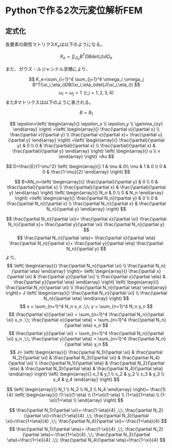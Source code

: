 # Pythonで作る2次元変位解析FEM
## 定式化
各要素の剛性マトリクス$K_e$は以下のようになる。

$$
K_e=\iint_{\Omega_e} B^TDBdet(J)d\Omega_e
$$

また、ガウス・ルジャンドル求積により、

$$
K_e=\sum_{i=1}^4 \sum_{j=1}^4 \omega_i \omega_j B^T(\xi_i,\eta_i)DB(\xi_i,\eta_i)det(J(\xi_i,\eta_i))
$$
$$
\omega_i=\omega_j=1 \;\;(i,j=1,2,3,4)
$$
また$B$マトリクスは以下のように表される。

$$
B={B_1 }
$$

$$
\epsilon=\left( \begin{array}{} 
\epsilon_x \\
\epsilon_y \\
\gamma_{xy}
\end{array} \right)
=\left( \begin{array}{}
\frac{\partial u}{\partial x} \\
\frac{\partial v}{\partial y} \\
\frac{\partial v}{\partial x}+
\frac{\partial u}{\partial y}
\end{array} \right)
=\left( \begin{array}{}
\frac{\partial}{\partial y} & 0 \\
0 & \frac{\partial}{\partial x} \\
\frac{\partial}{\partial x} & \frac{\partial}{\partial y}
\end{array} \right)
\left( \begin{array}{}
u \\
v
\end{array} \right)
=Au
$$

$$
D=\frac{E}{1-\mu^2}
\left( \begin{array}{}
1 & \mu & 0\\ 
\mu & 1 & 0 \\
0 & 0 & \frac{1-\mu}{2} 
\end{array} \right)
$$

$$
B=AN_n=\left( \begin{array}{}
\frac{\partial}{\partial y} & 0 \\
0 & \frac{\partial}{\partial x} \\
\frac{\partial}{\partial x} & \frac{\partial}{\partial y}
\end{array} \right)
\left( \begin{array}{}
N_n & 0 \\ 
0 & N_n
\end{array} \right)
=\left( \begin{array}{}
\frac{\partial N_n}{\partial y} & 0 \\
0 & \frac{\partial N_n}{\partial x} \\
\frac{\partial N_n}{\partial x} & \frac{\partial N_n}{\partial y}
\end{array} \right)
$$

$$
\frac{\partial N_n}{\partial \xi}=
\frac{\partial x}{\partial \xi} \frac{\partial N_n}{\partial x}+
\frac{\partial y}{\partial \xi} \frac{\partial N_n}{\partial y}
$$
$$
\frac{\partial N_n}{\partial \eta}=
\frac{\partial x}{\partial \eta} \frac{\partial N_n}{\partial x}+
\frac{\partial y}{\partial \eta} \frac{\partial N_n}{\partial y}
$$
より、
$$
\left( \begin{array}{}
\frac{\partial N_n}{\partial \xi} \\ 
\frac{\partial N_n}{\partial \eta} 
\end{array} \right)=
\left( \begin{array}{}
\frac{\partial x}{\partial \xi} & \frac{\partial y}{\partial \xi} \\ 
\frac{\partial x}{\partial \eta} & \frac{\partial y}{\partial \eta}
\end{array} \right)
\left( \begin{array}{}
\frac{\partial N_n}{\partial \xi} \\ 
\frac{\partial N_n}{\partial \eta} 
\end{array} \right)=
J
\left( \begin{array}{}
\frac{\partial N_n}{\partial \xi} \\ 
\frac{\partial N_n}{\partial \eta} 
\end{array} \right)
$$
$$
x = \sum_{n=1}^4 N_n x_n ,\;\;
y = \sum_{n=1}^4 N_n y_n
$$
$$
\frac{\partial x}{\partial \xi} = \sum_{n=1}^4 \frac{\partial N_n}{\partial \xi} x_n
,\;\;
\frac{\partial x}{\partial \eta} = \sum_{n=1}^4 \frac{\partial N_n}{\partial \eta} x_n
$$
$$
\frac{\partial y}{\partial \xi} = \sum_{n=1}^4 \frac{\partial N_n}{\partial \xi} y_n
,\;\;
\frac{\partial y}{\partial \eta} = \sum_{n=1}^4 \frac{\partial N_n}{\partial \eta} y_n
$$
$$
J=
\left( \begin{array}{}
\frac{\partial N_1}{\partial \xi} & 
\frac{\partial N_2}{\partial \xi} &
\frac{\partial N_3}{\partial \xi} &
\frac{\partial N_4}{\partial \xi} \\ 
\frac{\partial N_1}{\partial \eta} &
\frac{\partial N_2}{\partial \eta} &
\frac{\partial N_3}{\partial \eta} &
\frac{\partial N_4}{\partial \eta} 
\end{array} \right)
\left( \begin{array}{}
x_1 & y_1 \\ 
x_2 & y_2 \\ 
x_3 & y_3 \\ 
x_4 & y_4 
\end{array} \right)
$$

$$
\left( \begin{array}{}
N_1 \\ 
N_2 \\ 
N_3 \\ 
N_4 
\end{array} \right)=
\frac{1}{4}
\left( \begin{array}{}
(1-\xi)(1-\eta) \\ 
(1+\xi)(1-\eta) \\
(1+\xi)(1+\eta) \\
(1-\xi)(1+\eta) \\
\end{array} \right)
$$

$$
\frac{\partial N_1}{\partial \xi}=-\frac{1-\eta}{4} ,\;\;
\frac{\partial N_2}{\partial \xi}=\frac{1-\eta}{4} ,\;\;
\frac{\partial N_3}{\partial \xi}=\frac{1+\eta}{4} ,\;\;
\frac{\partial N_4}{\partial \xi}=-\frac{1+\eta}{4}
$$
$$
\frac{\partial N_1}{\partial \eta}=-\frac{1-\xi}{4} ,\;\;
\frac{\partial N_2}{\partial \eta}=-\frac{1+\xi}{4} ,\;\;
\frac{\partial N_3}{\partial \eta}=\frac{1+\xi}{4} ,\;\;
\frac{\partial N_4}{\partial \eta}=\frac{1-\xi}{4}
$$
